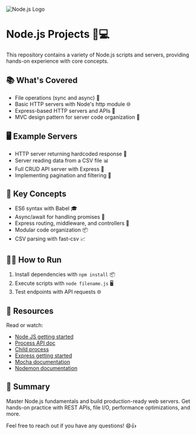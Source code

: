 
![Node.js Logo](https://cdn.freebiesupply.com/logos/medium/2x/nodejs-1-logo-png-transparent.png)

# Node.js Projects 🚀💻

This repository contains a variety of Node.js scripts and servers, providing hands-on experience with core concepts. 

## 📚 What's Covered

- File operations (sync and async) 📁
- Basic HTTP servers with Node's http module 🌐
- Express-based HTTP servers and APIs 🚀
- MVC design pattern for server code organization 🧩

## 🖥️ Example Servers

- HTTP server returning hardcoded response 📝
- Server reading data from a CSV file 📊
- Full CRUD API server with Express 🔄
- Implementing pagination and filtering 📄

## 🧠 Key Concepts 

- ES6 syntax with Babel 🎓
- Async/await for handling promises 🔄
- Express routing, middleware, and controllers 🚦
- Modular code organization 📦
- CSV parsing with fast-csv 📈

## 🏃‍♀️ How to Run

1. Install dependencies with `npm install` 📦
2. Execute scripts with `node filename.js` 🖥️
3. Test endpoints with API requests 🌐

## 📖 Resources

Read or watch:

- [Node JS getting started](https://nodejs.org/en/learn/getting-started/introduction-to-nodejs)
- [Process API doc](https://node.readthedocs.io/en/latest/api/process/)
- [Child process](https://nodejs.org/api/child_process.html)
- [Express getting started](https://expressjs.com/en/starter/installing.html)
- [Mocha documentation](https://mochajs.org/)
- [Nodemon documentation](https://github.com/remy/nodemon#nodemon)

## 🎯 Summary

Master Node.js fundamentals and build production-ready web servers. Get hands-on practice with REST APIs, file I/O, performance optimizations, and more. 

Feel free to reach out if you have any questions! 😄👍
